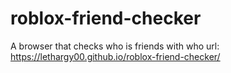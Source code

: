 # roblox-friend-checker
A browser that checks who is friends with who
url: https://lethargy00.github.io/roblox-friend-checker/
